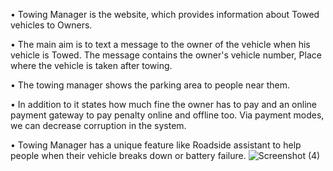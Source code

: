 • Towing Manager is the website, which provides information about Towed vehicles 
to Owners.

• The main aim is to text a message to the owner of the vehicle when his vehicle
is Towed. The message contains the owner's vehicle number, Place where the vehicle
is taken after towing.

• The towing manager shows the parking area to people near them.

• In addition to it states how much fine the owner has to pay and an online payment
gateway to pay penalty online and offline too. Via payment modes, we can decrease
corruption in the system.

• Towing Manager has a unique feature like Roadside assistant to help people when
 their vehicle breaks down or battery failure.
 ![Screenshot (4)](https://user-images.githubusercontent.com/76402868/219883514-9cbc1a46-6f4c-4d51-8e2d-c1d4a75a32ed.png)

 

